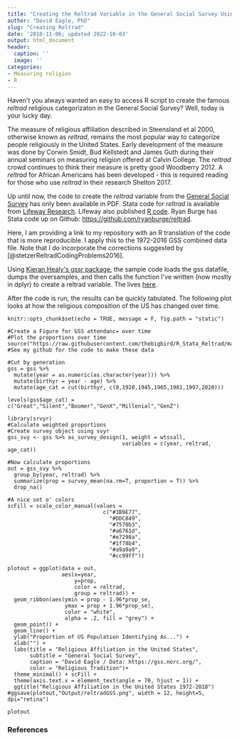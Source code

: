 ```yaml
---
title: "Creating the Reltrad Variable in the General Social Survey Using R"
author: "David Eagle, PhD"
slug: "Creating Reltrad"
date: '2018-11-06; updated 2022-10-03'
output: html_document
header:
  caption: ''
  image: ''
categories:
- Measuring religion
- R
---
```


Haven't you always wanted an easy to access R script to create the famous *reltrad* religious categorizaton in the General Social Survey? Well, today is your lucky day.

The measure of religious affiliation described in Steensland et al 2000, otherwise known as *reltrad*, remains the most popular way to categorize people religiously in the United States. Early development of the measure was done by Corwin Smidt, Bud Kellstedt and James Guth during their annual seminars on measuring religion offered at Calvin College. The *reltrad* crowd continues to think their measure is pretty good Woodberry 2012. A *reltrad* for African Americans has been developed - this is required reading for those who use *reltrad* in their research Shelton 2017.

Up until now, the code to create the *reltrad* variable from the [General Social Survey](http://gss.norc.org/) has only been available in PDF. Stata code for *reltrad* is available from [Lifeway Research](http://lifewayresearch.com/wp-content/uploads/2016/02/Stata_coding_reltrad_2_19_2016.pdf). Lifeway also published [R code](http://lifewayresearch.com/wp-content/uploads/2017/02/reltrad-R-Coding-2.19.2016.pdf). Ryan Burge has Stata code up on Github: <https://github.com/ryanburge/reltrad>.

Here, I am providing a link to my repository with an R translation of the code that is more reproducible. I apply this to the 1972-2016 GSS combined data file. Note that I do incorporate the corrections suggested by \[\@stetzerReltradCodingProblems2016\].

Using [Kieran Healy's gssr package](https://kjhealy.github.io/gssr/), the sample code loads the gss datafile, dumps the oversamples, and then calls the function I've written (now mostly in dplyr) to create a reltrad variable. The lives [here](https://github.com/thebigbird/R_Stata_Reltrad/blob/master/ReltradGSS.R).

After the code is run, the results can be quickly tabulated. The following plot looks at how the religious composition of the US has changed over time.

```{r setup, include=FALSE, echo=FALSE}
knitr::opts_chunk$set(echo = TRUE, message = F, fig.path = "static")
```

```{r,fig.width = 10, fig.height=6.5, eval=T}
#Create a Figure for GSS attendanc= over time
#Plot the proportions over time
source("https://raw.githubusercontent.com/thebigbird/R_Stata_Reltrad/master/ReltradGSS.R")
#See my github for the code to make these data

#Cut by generation
gss = gss %>% 
  mutate(year = as.numeric(as.character(year))) %>%
  mutate(birthyr = year - age) %>%
  mutate(age_cat = cut(birthyr, c(0,1928,1945,1965,1981,1997,2020)))

levels(gss$age_cat) = c("Great","Silent","Boomer","GenX","Millenial","GenZ")

library(srvyr)
#Calculate weighted proportions
#Create survey object using svyr
gss_svy <- gss %>% as_survey_design(1, weight = wtssall,
                                    variables = c(year, reltrad, age_cat))

#Now calculate proportions
out = gss_svy %>% 
  group_by(year, reltrad) %>%
  summarize(prop = survey_mean(na.rm=T, proportion = T)) %>%
  drop_na()

#A nice set o' colors
scFill = scale_color_manual(values = 
                              c("#1B9E77", 
                                "#DDC849",
                                "#7570b3", 
                                "#a6761d",
                                "#e7298a",
                                "#1f78b4",
                                "#a9a9a9",
                                "#cc99ff"))

plotout = ggplot(data = out, 
                 aes(x=year, 
                     y=prop,
                     color = reltrad,
                     group = reltrad)) +
  geom_ribbon(aes(ymin = prop - 1.96*prop_se,
                  ymax = prop + 1.96*prop_se),
                  color = "white",
                  alpha = .2, fill = "grey") +
  geom_point() +
  geom_line() +
  ylab("Proportion of US Population Identifying As...") +
  xlab("") +
  labs(title = "Religious Affiliation in the United States",
       subtitle = "General Social Survey",
       caption = "David Eagle / Data: https://gss.norc.org/",
       color = "Religious Tradition")+
  theme_minimal() + scFill +
  theme(axis.text.x = element_text(angle = 70, hjust = 1)) +
  ggtitle("Religious Affiliation in the United States 1972-2018")
#ggsave(plotout,"Output/reltradGSS.png", width = 12, height=5, dpi="retina")

plotout
```

### References
